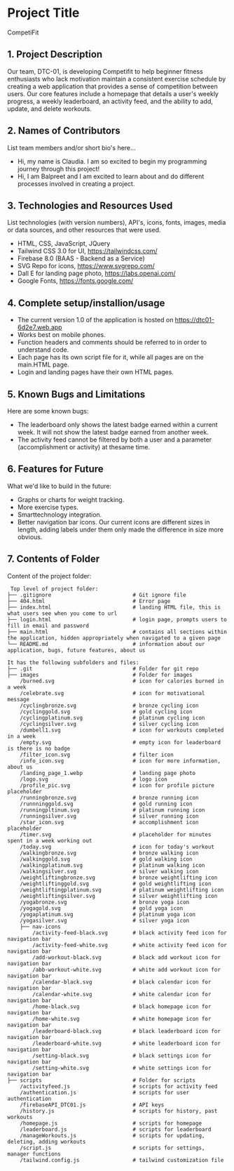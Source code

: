 # Project Title
CompetiFit

## 1. Project Description
Our team, DTC-01, is developing Competifit to help beginner fitness enthusiasts who lack motivation maintain a consistent exercise schedule by creating a web application that provides a sense of competition between users.
Our core features include a homepage that details a user's weekly progress, a weekly leaderboard, an activity feed, and the ability to add, update, and delete workouts. 

## 2. Names of Contributors
List team members and/or short bio's here... 
* Hi, my name is Claudia. I am so excited to begin my programming journey through this project!
* Hi, I am Balpreet and I am excited to learn about and do different processes involved in creating a project.
	
## 3. Technologies and Resources Used
List technologies (with version numbers), API's, icons, fonts, images, media or data sources, and other resources that were used.
* HTML, CSS, JavaScript, JQuery
* Tailwind CSS 3.0 for UI, https://tailwindcss.com/ 
* Firebase 8.0 (BAAS - Backend as a Service)
* SVG Repo for icons, https://www.svgrepo.com/ 
* Dall E for landing page photo, https://labs.openai.com/
* Google Fonts, https://fonts.google.com/

## 4. Complete setup/installion/usage
* The current version 1.0 of the application is hosted on https://dtc01-6d2e7.web.app
* Works best on mobile phones. 
* Function headers and comments should be referred to in order to understand code.
* Each page has its own script file for it, while all pages are on the main.HTML page. 
* Login and landing pages have their own HTML pages.

## 5. Known Bugs and Limitations
Here are some known bugs:
* The leaderboard only shows the latest badge earned within a current week. It will not show the latest badge earned from another week. 
* The activity feed cannot be filtered by both a user and a parameter (accomplishment or activity) at thesame time. 

## 6. Features for Future
What we'd like to build in the future:
* Graphs or charts for weight tracking.
* More exercise types.
* Smarttechnology integration.
* Better navigation bar icons. Our current icons are different sizes in length, adding labels under them only made the difference in size more obvious. 
	
## 7. Contents of Folder
Content of the project folder:

```
 Top level of project folder: 
├── .gitignore                          # Git ignore file
├── 404.html                            # Error page
├── index.html                          # landing HTML file, this is what users see when you come to url
├── login.html                          # login page, prompts users to fill in email and password
├── main.html                           # contains all sections within the application, hidden appropriately when navigated to a given page 
└── README.md                           # information about our application, bugs, future features, about us

It has the following subfolders and files:
├── .git                                # Folder for git repo
├── images                              # Folder for images
    /burned.svg                         # icon for calories burned in a week
    /celebrate.svg                      # icon for motivational message
    /cyclingbronze.svg                  # bronze cycling icon
    /cyclinggold.svg                    # gold cycling icon
    /cyclingplatinum.svg                # platinum cycling icon
    /cyclingsilver.svg                  # silver cycling icon
    /dumbell1.svg                       # icon for workouts completed in a week
    /empty.svg                          # empty icon for leaderboard is there is no badge
    /filter_icon.svg                    # filter icon
    /info_icon.svg                      # icon for more information, about us
    /landing_page_1.webp                # landing page photo
    /logo.svg                           # logo icon
    /profile_pic.svg                    # icon for profile picture placeholder
    /runningbronze.svg                  # bronze running icon
    /runnninggold.svg                   # gold running icon
    /runningpltinum.svg                 # platinum running icon
    /runningsilver.svg                  # silver running icon
    /star_icon.svg                      # accomplishment icon placeholder
    /timer.svg                          # placeholder for minutes spent in a week working out
    /today.svg                          # icon for today's workout
    /walkingbronze.svg                  # bronze walking icon
    /walkinggold.svg                    # gold walking icon
    /walkingplatinum.svg                # platinum walking icon
    /walkingsilver.svg                  # silver walking icon
    /weightliftingbronze.svg            # bronze weightlifting icon
    /weightliftinggold.svg              # gold weightlifting icon
    /weightliftingplatinum.svg          # platinum weightlifting icon
    /weightliftingsilver.svg            # silver weightlifting icon
    /yogabronze.svg                     # bronze yoga icon
    /yogagold.svg                       # gold yoga icon
    /yogaplatinum.svg                   # platinum yoga icon
    /yogasilver.svg                     # silver yoga icon
    ├── nav-icons
        /activity-feed-black.svg        # black activity feed icon for navigation bar
        /activity-feed-white.svg        # white activity feed icon for navigation bar
        /add-workout-black.svg          # black add workout icon for navigation bar
        /abb-workout-white.svg          # white add workout icon for navigation bar
        /calendar-black.svg             # black calendar icon for navigation bar
        /calendar-white.svg             # white calendar icon for navigation bar
        /home-black.svg                 # black homepage icon for navigation bar
        /home-white.svg                 # white homepage icon for navigation bar
        /leaderboard-black.svg          # black leaderboard icon for navigation bar
        /leaderboard-white.svg          # white leaderboard icon for navigation bar
        /setting-black.svg              # black settings icon for navigation bar
        /setting-white.svg              # white settings icon for navigation bar
├── scripts                             # Folder for scripts
    /activityfeed.js                    # scripts for activity feed
    /authentication.js                  # scripts for user authentication
    /firebaseAPI_DTC01.js               # API keys
    /history.js                         # scripts for history, past workouts
    /homepage.js                        # scripts for homepage
    /leaderboard.js                     # scripts for leaderboard
    /manageWorkouts.js                  # scripts for updating, deleting, adding workouts
    /script.js                          # scripts for settings, manager functions
    /tailwind.config.js                 # tailwind customization file 






